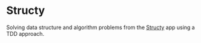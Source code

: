 # Structy

Solving data structure and algorithm problems from the [Structy](https://www.structy.net/) app using a TDD approach.

